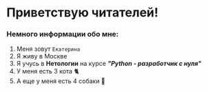 # Приветствую читателей!

### Немного информации обо мне:

1. Меня зовут `Екатерина`
2. Я живу в Москве
3. Я учусь в **Нетологии** на курсе ***"Python - разработчик с нуля"***
4. У меня есть 3 кота 🐈
5. А еще у меня есть 4 собаки 🐩
